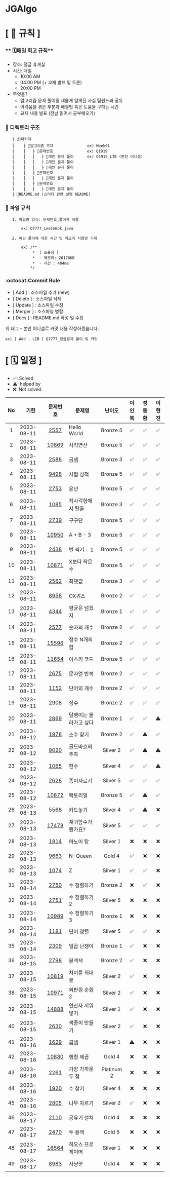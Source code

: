 # JGAlgo

# **[ 🚫 규칙 ]**

### ** 🗓매일 회고 규칙**
- 장소: 정글 휴게실
- 시간: 매일
    - 10:00 AM
    - 04:00 PM (+ 교재 발표 및 토론)
    - 20:00 PM 
- 무엇을?
    - 알고리즘 문제 풀이중 새롭게 알게된 사실 팀원드과 공유
    - 어려움을 겪은 부분과 해결법 혹은 도움을 구하는 시간
    - 교재 내용 발표 (전날 읽어서 공부해오기)

### **📌 디렉토리 구조**

       ├ 📦패키지
       ⎮    ├ 📁알고리즘 주차               ex) Week01
       ⎮    ⎮   ├ 📁문제번호               ex) Q1919
       ⎮    ⎮   ⎮   ├︎ 📃개인 문제 풀이      ex) Q1919_LIB (본인 이니셜)
       ⎮    ⎮   ⎮   ├︎ 📃개인 문제 풀이
       ⎮    ⎮   ⎮   ├ 📃개인 문제 풀이
       ⎮    ⎮   ├ 📁문제번호  
       ⎮    ⎮   ⎮   ├︎ 📃개인 문제 풀이
       ⎮    ⎮   ├ 📁문제번호
       ⎮    ⎮   ⎮   ├ 📃개인 문제 풀이
       ├ 📝README.md (스터디 관련 설명 README)


### **📌 파일 규칙**

       1. 파일명 양식: 문제번호_풀이자 이름
   
           ex) Q7777_LeeInBok.java

       2. 해당 풀이에 대한 시간 및 메모리 사용량 기재
           
           ex) /**
                *  [ 효율성 ]
                *  - 메모리: 20176KB
                *  - 시간 : 404ms
               */

### **:octocat:Commit Rule** ###
- [ Add ]    : 소스파일 추가 (new)
- [ Delete ] : 소스파일 삭제
- [ Update ] : 소스파일 수정
- [ Merger ] : 소스파일 병합
- [ Docs ]   : README.md 작성 및 수정

위 태그 - 본인 이니셜로 커밋 내용 작성하겠습니다.

    ex) [ Add - LIB ] Q7777_정글문제 풀이 및 커밋


# **[ 🗓 일정 ]**

- ✅: Solved
- ⚠️: helped by 
- ❌: Not solved

|No|기한|문제번호|문제명|난이도|이인복|정동환|이현진
|:-:|------|:-----:|-------|:-----:|:-----:|:-----:|:-----:|
|1|2023-08-11|[2557](https://www.acmicpc.net/problem/2557)|Hello World|Bronze 5|✅|✅|✅|
|2|2023-08-11|[10869](https://www.acmicpc.net/problem/10869)|사칙연산|Bronze 5|✅|✅|✅|
|3|2023-08-11|[2588](https://www.acmicpc.net/problem/2588)|곱셈|Bronze 3|✅|✅|✅|
|4|2023-08-11|[9498](https://www.acmicpc.net/problem/9498)|시험 성적|Bronze 5|✅|✅|✅|
|5|2023-08-11|[2753](https://www.acmicpc.net/problem/2753)|윤년|Bronze 5|✅|✅|✅|
|6|2023-08-11|[1085](https://www.acmicpc.net/problem/1085)|직사각형에서 탈출|Bronze 3|✅|✅|✅|
|7|2023-08-11|[2739](https://www.acmicpc.net/problem/2739)|구구단|Bronze 5|✅|✅|✅|
|8|2023-08-11|[10950](https://www.acmicpc.net/problem/10950)|A + B - 3|Bronze 5|✅|✅|✅|
|9|2023-08-11|[2438](https://www.acmicpc.net/problem/2438)|별 찍기 - 1|Bronze 5|✅|✅|✅|
|10|2023-08-11|[10871](https://www.acmicpc.net/problem/10871)|X보다 작은 수|Bronze 5|✅|✅|✅|
|11|2023-08-11|[2562](https://www.acmicpc.net/problem/2562)|최댓값|Bronze 3|✅|✅|✅|
|12|2023-08-11|[8958](https://www.acmicpc.net/problem/8958)|OX퀴즈|Bronze 2|✅|✅|✅|
|13|2023-08-11|[4344](https://www.acmicpc.net/problem/4344)|평균은 넘겠지|Bronze 1|✅|✅|✅|
|14|2023-08-11|[2577](https://www.acmicpc.net/problem/2577)|숫자의 개수|Bronze 2|✅|✅|✅|
|15|2023-08-11|[15596](https://www.acmicpc.net/problem/15596)|정수 N개의 합|Bronze 2|✅|✅|✅|
|16|2023-08-11|[11654](https://www.acmicpc.net/problem/11654)|아스키 코드|Bronze 5|✅|✅|✅|
|17|2023-08-11|[2675](https://www.acmicpc.net/problem/2675)|문자열 반복|Bronze 2|✅|✅|✅|
|18|2023-08-11|[1152](https://www.acmicpc.net/problem/1152)|단어의 개수|Bronze 2|✅|✅|✅|
|19|2023-08-11|[2908](https://www.acmicpc.net/problem/2908)|상수|Bronze 2|✅|✅|✅|
|20|2023-08-11|[2869](https://www.acmicpc.net/problem/2869)|달팽이는 올라가고 싶다|Bronze 1|✅|✅|⚠️|
|21|2023-08-12|[1978](https://www.acmicpc.net/problem/1978)|소수 찾기|Bronze 2|✅|⚠️|✅|
|22|2023-08-12|[9020](https://www.acmicpc.net/problem/9020)|골드바흐의 추측|Silver 2|✅|⚠️|⚠️|
|23|2023-08-12|[1065](https://www.acmicpc.net/problem/1065)|한수|Silver 4|✅|✅|⚠️|
|24|2023-08-12|[2628](https://www.acmicpc.net/problem/2628)|종이자르기|Silver 5|✅|✅|✅|
|25|2023-08-12|[10872](https://www.acmicpc.net/problem/10872)|팩토리얼|Bronze 5|✅|⚠️|✅|
|26|2023-08-13|[5568](https://www.acmicpc.net/problem/5568)|카드놓기|Silver 4|✅|⚠️|❌|
|27|2023-08-13|[17478](https://www.acmicpc.net/problem/17478)|재귀함수가 뭔가요?|Silver 5|✅|✅|✅|
|28|2023-08-13|[1914](https://www.acmicpc.net/problem/1914)|하노이 탑|Silver 1|❌|❌|❌|
|29|2023-08-13|[9663](https://www.acmicpc.net/problem/9663)|N-Queen|Gold 4|✅|❌|❌|
|30|2023-08-13|[1074](https://www.acmicpc.net/problem/1074)|Z|Silver 1|✅|✅|❌|
|31|2023-08-14|[2750](https://www.acmicpc.net/problem/2750)|수 정렬하기|Bronze 2|❌|✅|❌|
|32|2023-08-14|[2751](https://www.acmicpc.net/problem/2751)|수 정렬하기2|Silver 5|❌|❌|❌|
|33|2023-08-14|[10989](https://www.acmicpc.net/problem/10989)|수 정렬하기3|Bronze 1|❌|❌|❌|
|34|2023-08-14|[1181](https://www.acmicpc.net/problem/1181)|단어 정렬|Silver 5|✅|✅|❌|
|35|2023-08-14|[2309](https://www.acmicpc.net/problem/2309)|일곱 난쟁이|Bronze 1|✅|❌|❌|
|36|2023-08-15|[2798](https://www.acmicpc.net/problem/2798)|블랙잭|Bronze 2|✅|❌|❌|
|37|2023-08-15|[10819](https://www.acmicpc.net/problem/10819)|차이를 최대로|Silver 2|✅|❌|❌|
|38|2023-08-15|[10971](https://www.acmicpc.net/problem/10971)|외판원 순회 2|Silver 2|✅|❌|❌|
|39|2023-08-15|[14888](https://www.acmicpc.net/problem/14888)|연산자 끼워넣기|Silver 1|✅|❌|❌|
|40|2023-08-15|[2630](https://www.acmicpc.net/problem/2630)|색종이 만들기|Silver 2|✅|❌|❌|
|41|2023-08-16|[1629](https://www.acmicpc.net/problem/1629)|곱셈|Silver 1|⚠️|❌|❌|
|42|2023-08-16|[10830](https://www.acmicpc.net/problem/10830)|행렬 제곱|Gold 4|❌|❌|❌|
|43|2023-08-16|[2261](https://www.acmicpc.net/problem/2261)|가장 가까운 두 점|Platinum 2|❌|❌|❌|
|44|2023-08-16|[1920](https://www.acmicpc.net/problem/1920)|수 찾기|Silver 4|❌|❌|❌|
|45|2023-08-16|[2805](https://www.acmicpc.net/problem/2805)|나무 자르기|Silver 2|✅|❌|❌|
|46|2023-08-17|[2110](https://www.acmicpc.net/problem/2110)|공유기 설치|Gold 4|❌|❌|❌|
|47|2023-08-17|[2470](https://www.acmicpc.net/problem/2470)|두 용액|Gold 5|❌|❌|❌|
|48|2023-08-17|[16564](https://www.acmicpc.net/problem/16564)|히오스 프로게이머|Silver 1|❌|❌|❌|
|49|2023-08-17|[8983](https://www.acmicpc.net/problem/8983)|사냥꾼|Gold 4|❌|❌|❌|
